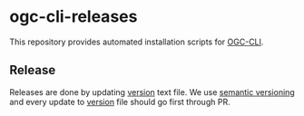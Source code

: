 # ogc-cli-releases

This repository provides automated installation scripts for [OGC-CLI](https://github.com/ori-edge/ogc-cli).

## Release

Releases are done by updating [version](version) text file. We use [semantic versioning](https://semver.org) and every
update to [version](version) file should go first through PR.
